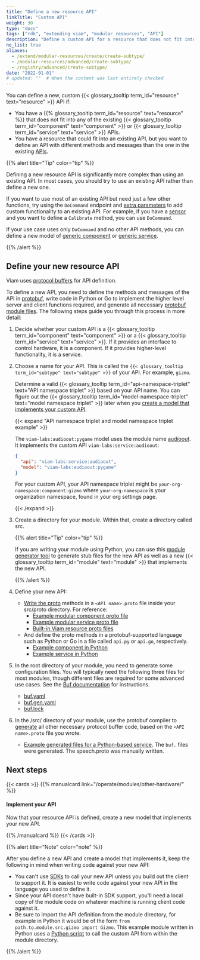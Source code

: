 ```yaml
---
title: "Define a new resource API"
linkTitle: "Custom API"
weight: 30
type: "docs"
tags: ["rdk", "extending viam", "modular resources", "API"]
description: "Define a custom API for a resource that does not fit into existing component or service APIs."
no_list: true
aliases:
  - /extend/modular-resources/create/create-subtype/
  - /modular-resources/advanced/create-subtype/
  - /registry/advanced/create-subtype/
date: "2022-01-01"
# updated: ""  # When the content was last entirely checked
---
```


You can define a new, custom {{< glossary_tooltip term_id="resource" text="resource" >}} API if:

- You have a {{% glossary_tooltip term_id="resource" text="resource" %}} that does not fit into any of the existing {{< glossary_tooltip term_id="component" text="component" >}} or {{< glossary_tooltip term_id="service" text="service" >}} APIs.
- You have a resource that could fit into an existing API, but you want to define an API with different methods and messages than the one in the existing [APIs](/dev/reference/apis/).

{{% alert title="Tip" color="tip" %}}

Defining a new resource API is significantly more complex than using an existing API.
In most cases, you should try to use an existing API rather than define a new one.

If you want to use most of an existing API but need just a few other functions, try using the `DoCommand` endpoint and [extra parameters](/dev/reference/sdks/use-extra-params/) to add custom functionality to an existing API.
For example, if you have a [sensor](/operate/reference/components/sensor/) and you want to define a `Calibrate` method, you can use `DoCommand`.

If your use case uses only `DoCommand` and no other API methods, you can define a new model of [generic component](/operate/reference/components/generic/) or [generic service](/operate/reference/services/generic/).

{{% /alert %}}

## Define your new resource API

Viam uses [protocol buffers](https://protobuf.dev/) for API definition.

To define a new API, you need to define the methods and messages of the API in [protobuf](https://github.com/protocolbuffers/protobuf), write code in Python or Go to implement the higher level server and client functions required, and generate all necessary [protobuf module files](https://buf.build/docs/generate/usage/).
The following steps guide you through this process in more detail:

1. Decide whether your custom API is a {{< glossary_tooltip term_id="component" text="component" >}} or a {{< glossary_tooltip term_id="service" text="service" >}}.
   If it provides an interface to control hardware, it is a component.
   If it provides higher-level functionality, it is a service.
1. Choose a name for your API.
   This is called the `{{< glossary_tooltip term_id="subtype" text="subtype" >}}` of your API.
   For example, `gizmo`.

   Determine a valid {{< glossary_tooltip term_id="api-namespace-triplet" text="API namespace triplet" >}} based on your API name.
   You can figure out the {{< glossary_tooltip term_id="model-namespace-triplet" text="model namespace triplet" >}} later when you [create a model that implements your custom API](/operate/modules/other-hardware/create-module/).

   {{< expand "API namespace triplet and model namespace triplet example" >}}

   The `viam-labs:audioout:pygame` model uses the module name [audioout](https://github.com/viam-labs/audioout).
   It implements the custom API `viam-labs:service:audioout`:

   ```json
   {
     "api": "viam-labs:service:audioout",
     "model": "viam-labs:audioout:pygame"
   }
   ```

   For your custom API, your API namespace triplet might be `your-org-namespace:component:gizmo` where `your-org-namespace` is your organization namespace, found in your org settings page.

   {{< /expand >}}

1. Create a directory for your module.
   Within that, create a directory called <file>src</file>.

   {{% alert title="Tip" color="tip" %}}

   If you are writing your module using Python, you can use this [module generator tool](https://github.com/viam-labs/generator-viam-module) to generate stub files for the new API as well as a new {{< glossary_tooltip term_id="module" text="module" >}} that implements the new API.

   {{% /alert %}}

1. Define your new API:

   - [Write the proto](https://protobuf.dev/programming-guides/proto3/) methods in a `<API name>.proto` file inside your <file>src/proto</file> directory.
     For reference:
     - [Example modular component proto file](https://github.com/viamrobotics/viam-python-sdk/blob/main/examples/complex_module/src/proto/gizmo.proto)
     - [Example modular service proto file](https://github.com/viam-labs/speech-service-api/blob/main/src/proto/speech.proto)
     - [Built-in Viam resource proto files](https://github.com/viamrobotics/api/tree/main/proto/viam)
   - And define the proto methods in a protobuf-supported language such as Python or Go in a file called `api.py` or `api.go`, respectively.
     - [Example component in Python](https://github.com/viamrobotics/viam-python-sdk/blob/main/examples/complex_module/src/gizmo/api.py)
     - [Example service in Python](https://github.com/viam-labs/speech-service-api/blob/main/src/speech_service_api/api.py)

1. In the root directory of your module, you need to generate some configuration files.
   You will typically need the following three files for most modules, though different files are required for some advanced use cases.
   See the [Buf documentation](https://buf.build/docs/generate/usage/) for instructions.

   - [<file>buf.yaml</file>](https://buf.build/docs/configuration/v1/buf-gen-yaml/)
   - [<file>buf.gen.yaml</file>](https://buf.build/docs/configuration/v1/buf-gen-yaml/)
   - [<file>buf.lock</file>](https://buf.build/docs/configuration/v1/buf-lock/)

1. In the <file>/src/</file> directory of your module, use the protobuf compiler to [generate](https://buf.build/docs/tutorials/getting-started-with-buf-cli/#generate-code) all other necessary protocol buffer code, based on the `<API name>.proto` file you wrote.

   - [Example generated files for a Python-based service](https://github.com/viam-labs/speech-service-api/tree/main/src/proto).
     The `buf.` files were generated.
     The <file>speech.proto</file> was manually written.

## Next steps

{{< cards >}}
{{% manualcard link="/operate/modules/other-hardware/" %}}

<h4>Implement your API</h4>

Now that your resource API is defined, create a new model that implements your new API.

{{% /manualcard %}}
{{< /cards >}}

{{% alert title="Note" color="note" %}}

After you define a new API and create a model that implements it, keep the following in mind when writing code against your new API:

- You can't use [SDKs](/dev/reference/sdks/) to call your new API unless you build out the client to support it.
  It is easiest to write code against your new API in the language you used to define it.
- Since your API doesn't have built-in SDK support, you'll need a local copy of the module code on whatever machine is running client code against it.
- Be sure to import the API definition from the module directory, for example in Python it would be of the form `from path.to.module.src.gizmo import Gizmo`.
  This example module written in Python uses a [Python script](https://github.com/viamrobotics/viam-python-sdk/blob/main/examples/complex_module/client.py) to call the custom API from within the module directory.

{{% /alert %}}
